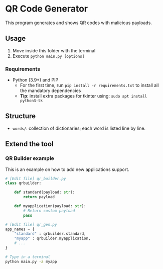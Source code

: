 # QR Code Generator

This program generates and shows QR codes with malicious payloads.

## Usage

1. Move inside this folder with the terminal
2. Execute `python main.py [options]`

### Requirements

- Python (3.9+) and PIP
  - For the first time, run `pip install -r requirements.txt` to install all the mandatory dependencies
  - **Tip**: install extra packages for tkinter using: `sudo apt install python3-tk`

## Structure

- `words/`: collection of dictionaries; each word is listed line by line.

## Extend the tool

### QR Builder example

This is an example on how to add new applications support.

```python
# [Edit file] qr_builder.py
class qrbuilder:

    def standard(payload: str):
        return payload

    def myapplication(payload: str):
        # Return custom payload
        pass
```

```python
# [Edit file] qr_gen.py
app_names = {
    "standard" : qrbuilder.standard,
    "myapp" : qrbuilder.myapplication,
    # ...
}
```

```sh
# Type in a terminal
python main.py -a myapp
```
